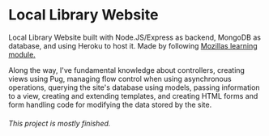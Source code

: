 # Local Library Website

Local Library Website built with Node.JS/Express as backend, MongoDB as database, and using Heroku to host it.
Made by following <a href='https://developer.mozilla.org/en-US/docs/Learn/Server-side/Express_Nodejs'>Mozillas learning module.</a>

Along the way, I've fundamental knowledge about controllers, creating views using Pug, managing flow control when using asynchronous operations, querying the site's database using models, passing information to a view, creating and extending templates, and creating HTML forms and form handling code for modifying the data stored by the site.

###### This project is mostly finished.
